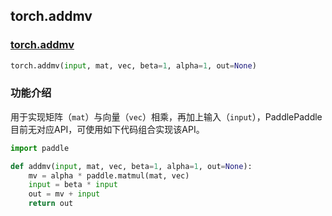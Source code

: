 ## torch.addmv
### [torch.addmv](https://pytorch.org/docs/stable/generated/torch.addmv.html?highlight=addmv#torch.addmv)
```python
torch.addmv(input, mat, vec, beta=1, alpha=1, out=None)
```

###  功能介绍
用于实现矩阵（`mat`）与向量（`vec`）相乘，再加上输入（`input`），PaddlePaddle目前无对应API，可使用如下代码组合实现该API。

```python
import paddle

def addmv(input, mat, vec, beta=1, alpha=1, out=None):
    mv = alpha * paddle.matmul(mat, vec)
    input = beta * input
    out = mv + input
    return out
```